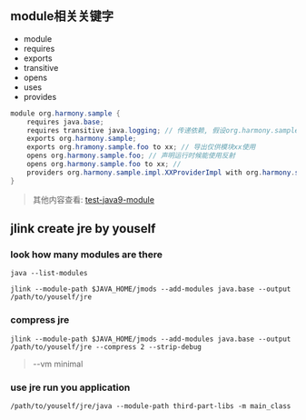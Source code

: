 ## module相关关键字

* module
* requires
* exports
* transitive
* opens
* uses
* provides

```java
module org.harmony.sample {
    requires java.base;
    requires transitive java.logging; // 传递依赖, 假设org.harmony.sample中的返回值存在java.logging中的类型, 这样在使用org.harmony.sample时就不用在什么requires java.logging
    exports org.harmony.sample;
    exports org.hramony.sample.foo to xx; // 导出仅供模块xx使用
    opens org.harmony.sample.foo; // 声明运行时候能使用反射
    opens org.harmony.sample.foo to xx; // 
    providers org.harmony.sample.impl.XXProviderImpl with org.harmony.sample.spi.XXProvider; // 声明为服务的提供方, 提供了org.harmony.sample.spi.XXProvider实现
}
```


> 其他内容查看: [test-java9-module](../test-java9-module)

## jlink create jre by youself

### look how many modules are there
```
java --list-modules
```

```
jlink --module-path $JAVA_HOME/jmods --add-modules java.base --output /path/to/youself/jre
```

### compress jre

```
jlink --module-path $JAVA_HOME/jmods --add-modules java.base --output /path/to/youself/jre --compress 2 --strip-debug
```

> --vm minimal

### use jre run you application
```
/path/to/youself/jre/java --module-path third-part-libs -m main_class
```